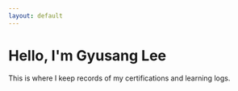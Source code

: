 ```yaml
---
layout: default
---
```

# Hello, I'm Gyusang Lee  
This is where I keep records of my certifications and learning logs.
